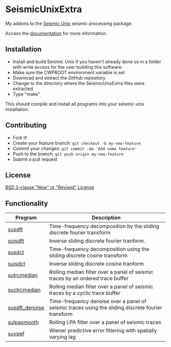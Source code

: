 # SeismicUnixExtra
My addons to the [Seismic Unix](http://www.cwp.mines.edu/cwpcodes/) seismic processing package. 

Access the [documentation](https://waynegm.github.io/SeismicUnixExtra/) for more information.

## Installation
  * Install and build Seismic Unix if you haven't already done so in a folder with write access for the user building this software.
  * Make sure the CWPROOT environment variable is set
  * Download and extract the GitHub repository
  * Change to the directory where the SeismicUnixExtra files were extracted
  * Type "make"

This should compile and install all programs into your seismic unix installation.

## Contributing
  * Fork it!
  * Create your feature branch: `git checkout -b my-new-feature`
  * Commit your changes: `git commit -am 'Add some feature'`
  * Push to the branch: `git push origin my-new-feature`
  * Submit a pull request

## License
[BSD 3-clause "New" or "Revised" License](https://github.com/waynegm/SeismicUnixExtra/blob/master/LICENSE)

## Functionality

| Program | Description                                |
| ------- | -------------------------------------------|
| [susdft](docs/susdft.md) | Time-frequency decomposition by the sliding discrete fourier transform |
| [suisdft](docs/suisdft.md) | Inverse sliding discrete fourier tranform. |
| [susdct](docs/susdct.md) | Time-frequency decomposition using the sliding discrete cosine transform |
| [suisdct](docs/suisdct.md) | Inverse sliding discrete cosine tranform |
| [sutrcmedian](docs/sutrcmedian.md) | Rolling median filter over a panel of seismic traces by an ordered trace buffer |
| [suctrcmedian](docs/suctrcmedian.md) | Rolling median filter over a panel of seismic traces by a cyclic trace buffer |
| [susdft_denoise](docs/susdft_denoise.md) | Time-frequency denoise over a panel of seismic traces using the sliding discrete fourier transform |
| [sulpasmooth](docs/sulpasmooth.md) | Rolling LPA filter over a panel of seismic traces |
| [suvpef](docs/suvpef.md) | Wiener predictive error filtering with spatially varying lag |
